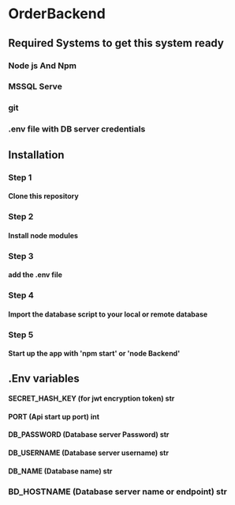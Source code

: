 # OrderBackend


## Required Systems to get this system ready 
### Node js And Npm 
### MSSQL Serve
### git
### .env file with DB server credentials 

## Installation
### Step 1
#### Clone this repository
### Step 2
#### Install node modules
### Step 3
#### add the .env file
### Step 4
#### Import the database script to your local or remote database
### Step 5
#### Start up the app with 'npm start' or 'node Backend'


## .Env variables
#### SECRET_HASH_KEY (for jwt encryption token) str
#### PORT (Api start up port) int
#### DB_PASSWORD (Database server Password) str
#### DB_USERNAME (Database server username) str
#### DB_NAME (Database name) str
### BD_HOSTNAME (Database server name or endpoint) str
